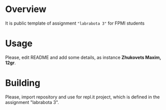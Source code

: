 # Overview

It is public template of assignment `"labrabota 3"` for FPMI students

# Usage

Please, edit README and add some details, as instance **Zhukovets Maxim, 12gr**.

# Building

Please, import repository and use for repl.it project, which is defined in the assignment "labrabota 3".
